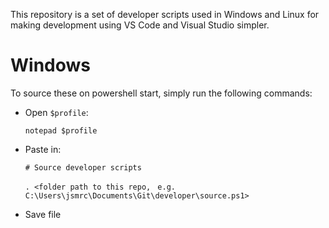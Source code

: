 This repository is a set of developer scripts used in Windows and Linux for making development using VS Code and Visual Studio simpler.

# Windows

To source these on powershell start, simply run the following commands:

- Open `$profile`:

    `notepad $profile`

- Paste in:

    `# Source developer scripts`

    `. <folder path to this repo,`
    ` e.g. C:\Users\jsmrc\Documents\Git\developer\source.ps1>`

- Save file